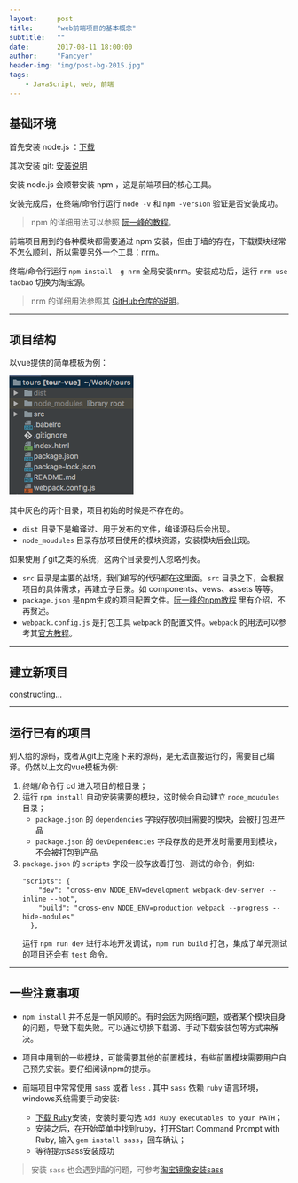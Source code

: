 ```yaml
---
layout:     post
title:      "web前端项目的基本概念"
subtitle:   ""
date:       2017-08-11 18:00:00
author:     "Fancyer"
header-img: "img/post-bg-2015.jpg"
tags:
    - JavaScript, web, 前端
---
```


## 基础环境

首先安装 node.js ：[下载](https://nodejs.org/en/download/)

其次安装 git: [安装说明](https://git-scm.com/book/zh/v2/%E8%B5%B7%E6%AD%A5-%E5%AE%89%E8%A3%85-Git)

安装 node.js 会顺带安装 npm ，这是前端项目的核心工具。

安装完成后，在终端/命令行运行 `node -v` 和 `npm -version` 验证是否安装成功。

> npm 的详细用法可以参照 [阮一峰的教程](http://javascript.ruanyifeng.com/nodejs/npm.html)。

前端项目用到的各种模块都需要通过 npm 安装，但由于墙的存在，下载模块经常不怎么顺利，所以需要另外一个工具：[nrm](https://github.com/Pana/nrm)。

终端/命令行运行 `npm install -g nrm` 全局安装nrm。安装成功后，运行 `nrm use taobao` 切换为淘宝源。

> nrm 的详细用法参照其 [GitHub仓库的说明](https://github.com/Pana/nrm)。

---

## 项目结构

以vue提供的简单模板为例：

![project-structure](/img/in-post/post-startofweb/project-structure.png)

其中灰色的两个目录，项目初始的时候是不存在的。

* `dist` 目录下是编译过、用于发布的文件，编译源码后会出现。
* `node_moudules` 目录存放项目使用的模块资源，安装模块后会出现。

如果使用了git之类的系统，这两个目录要列入忽略列表。

* `src` 目录是主要的战场，我们编写的代码都在这里面。`src` 目录之下，会根据项目的具体需求，再建立子目录。如 components、vews、assets 等等。
* `package.json` 是npm生成的项目配置文件。[阮一峰的npm教程](http://javascript.ruanyifeng.com/nodejs/npm.html) 里有介绍，不再赘述。
* `webpack.config.js` 是打包工具 `webpack` 的配置文件。`webpack` 的用法可以参考其[官方教程](https://webpack.github.io/)。

---

## 建立新项目

constructing...

---

## 运行已有的项目

别人给的源码，或者从git上克隆下来的源码，是无法直接运行的，需要自己编译。仍然以上文的vue模板为例:

1. 终端/命令行 cd 进入项目的根目录；
2. 运行 `npm install` 自动安装需要的模块，这时候会自动建立 `node_moudules` 目录；
    * `package.json` 的 `dependencies` 字段存放项目需要的模块，会被打包进产品
    * `package.json` 的 `devDependencies` 字段存放的是开发时需要用到模块，不会被打包到产品
3. `package.json` 的 `scripts` 字段一般存放着打包、测试的命令，例如:
    ```
    "scripts": {
        "dev": "cross-env NODE_ENV=development webpack-dev-server --inline --hot",
        "build": "cross-env NODE_ENV=production webpack --progress --hide-modules"
      },
    ```
    运行 `npm run dev` 进行本地开发调试，`npm run build` 打包，集成了单元测试的项目还会有 `test` 命令。 
    
---

## 一些注意事项

* `npm install` 并不总是一帆风顺的。有时会因为网络问题，或者某个模块自身的问题，导致下载失败。可以通过切换下载源、手动下载安装包等方式来解决。

* 项目中用到的一些模块，可能需要其他的前置模块，有些前置模块需要用户自己预先安装。要仔细阅读npm的提示。

* 前端项目中常常使用 `sass` 或者 `less` . 其中 `sass` 依赖 `ruby` 语言环境，windows系统需要手动安装:
  * [下载 Ruby](https://rubyinstaller.org/downloads/)安装，安装时要勾选 `Add Ruby executables to your PATH`；
  * 安装之后，在开始菜单中找到ruby，打开Start Command Prompt with Ruby, 输入 `gem install sass`，回车确认；
  * 等待提示sass安装成功
  
> 安装 `sass` 也会遇到墙的问题，可参考[淘宝镜像安装sass](http://www.w3cplus.com/sassguide/install.html)